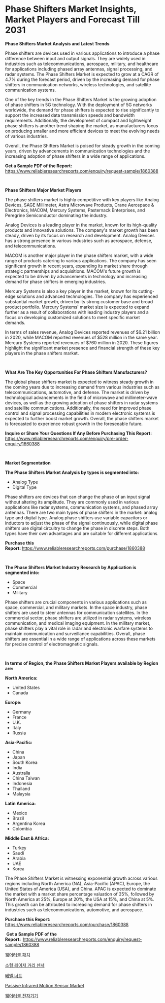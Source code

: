 <p><h1>Phase Shifters Market Insights, Market Players and Forecast Till 2031</h1></p><p><strong>Phase Shifters Market Analysis and Latest Trends</strong></p>
<p><p>Phase shifters are devices used in various applications to introduce a phase difference between input and output signals. They are widely used in industries such as telecommunications, aerospace, military, and healthcare for applications including phased array antennas, signal processing, and radar systems. The Phase Shifters Market is expected to grow at a CAGR of 4.7% during the forecast period, driven by the increasing demand for phase shifters in communication networks, wireless technologies, and satellite communication systems.</p><p>One of the key trends in the Phase Shifters Market is the growing adoption of phase shifters in 5G technology. With the deployment of 5G networks worldwide, the demand for phase shifters is expected to rise significantly to support the increased data transmission speeds and bandwidth requirements. Additionally, the development of compact and lightweight phase shifters is another trend shaping the market, as manufacturers focus on producing smaller and more efficient devices to meet the evolving needs of various industries.</p><p>Overall, the Phase Shifters Market is poised for steady growth in the coming years, driven by advancements in communication technologies and the increasing adoption of phase shifters in a wide range of applications.</p></p>
<p><strong>Get a Sample PDF of the Report:&nbsp;</strong> <a href="https://www.reliableresearchreports.com/enquiry/request-sample/1860388">https://www.reliableresearchreports.com/enquiry/request-sample/1860388</a></p>
<p>&nbsp;</p>
<p><strong>Phase Shifters Major Market Players</strong></p>
<p><p>The phase shifters market is highly competitive with key players like Analog Devices, SAGE Millimeter, Astra Microwave Products, Crane Aerospace & Electronics, MACOM, Mercury Systems, Pasternack Enterprises, and Peregrine Semiconductor dominating the industry. </p><p>Analog Devices is a leading player in the market, known for its high-quality products and innovative solutions. The company's market growth has been steady, driven by its focus on research and development. Analog Devices has a strong presence in various industries such as aerospace, defense, and telecommunications.</p><p>MACOM is another major player in the phase shifters market, with a wide range of products catering to various applications. The company has seen significant growth in recent years, expanding its market share through strategic partnerships and acquisitions. MACOM's future growth is expected to be driven by advancements in technology and increasing demand for phase shifters in emerging industries.</p><p>Mercury Systems is also a key player in the market, known for its cutting-edge solutions and advanced technologies. The company has experienced substantial market growth, driven by its strong customer base and broad product portfolio. Mercury Systems' market size is expected to expand further as a result of collaborations with leading industry players and a focus on developing customized solutions to meet specific market demands.</p><p>In terms of sales revenue, Analog Devices reported revenues of $6.21 billion in 2020, while MACOM reported revenues of $528 million in the same year. Mercury Systems reported revenues of $760 million in 2020. These figures highlight the significant market presence and financial strength of these key players in the phase shifters market.</p></p>
<p>&nbsp;</p>
<p><strong>What Are The Key Opportunities For Phase Shifters Manufacturers?</strong></p>
<p><p>The global phase shifters market is expected to witness steady growth in the coming years due to increasing demand from various industries such as telecommunications, automotive, and defense. The market is driven by technological advancements in the field of microwave and millimeter-wave devices, as well as the growing adoption of phase shifters in radar systems and satellite communications. Additionally, the need for improved phase control and signal processing capabilities in modern electronic systems is expected to further boost market growth. Overall, the phase shifters market is forecasted to experience robust growth in the foreseeable future.</p></p>
<p><strong>Inquire or Share Your Questions If Any Before Purchasing This Report:</strong> <a href="https://www.reliableresearchreports.com/enquiry/pre-order-enquiry/1860388">https://www.reliableresearchreports.com/enquiry/pre-order-enquiry/1860388</a></p>
<p>&nbsp;</p>
<p><strong>Market Segmentation</strong></p>
<p><strong>The Phase Shifters Market Analysis by types is segmented into:</strong></p>
<p><ul><li>Analog Type</li><li>Digital Type</li></ul></p>
<p><p>Phase shifters are devices that can change the phase of an input signal without altering its amplitude. They are commonly used in various applications like radar systems, communication systems, and phased array antennas. There are two main types of phase shifters in the market: analog type and digital type. Analog phase shifters use variable capacitors or inductors to adjust the phase of the signal continuously, while digital phase shifters use digital circuitry to change the phase in discrete steps. Both types have their own advantages and are suitable for different applications.</p></p>
<p><strong>Purchase this Report:&nbsp;</strong><a href="https://www.reliableresearchreports.com/purchase/1860388">https://www.reliableresearchreports.com/purchase/1860388</a></p>
<p>&nbsp;</p>
<p><strong>The Phase Shifters Market Industry Research by Application is segmented into:</strong></p>
<p><ul><li>Space</li><li>Commercial</li><li>Military</li></ul></p>
<p><p>Phase shifters are crucial components in various applications such as space, commercial, and military markets. In the space industry, phase shifters are used to steer antennas for communication satellites. In the commercial sector, phase shifters are utilized in radar systems, wireless communication, and medical imaging equipment. In the military market, phase shifters play a vital role in radar and electronic warfare systems to maintain communication and surveillance capabilities. Overall, phase shifters are essential in a wide range of applications across these markets for precise control of electromagnetic signals.</p></p>
<p>&nbsp;</p>
<p><strong>In terms of Region, the Phase Shifters Market Players available by Region are:</strong></p>
<p>
    <p> <strong> North America: </strong>
        <ul>
            <li>United States</li>
            <li>Canada</li>
        </ul>
        </p> 
    <p> <strong> Europe: </strong>
        <ul>
            <li>Germany</li>
            <li>France</li>
            <li>U.K.</li>
            <li>Italy</li>
            <li>Russia</li>
        </ul>
        </p> 
    <p> <strong> Asia-Pacific: </strong>
        <ul>
            <li>China</li>
            <li>Japan</li>
            <li>South Korea</li>
            <li>India</li>
            <li>Australia</li>
            <li>China Taiwan</li>
            <li>Indonesia</li>
            <li>Thailand</li>
            <li>Malaysia</li>
        </ul>
        </p> 
    <p> <strong> Latin America: </strong>
        <ul>
            <li>Mexico</li>
            <li>Brazil</li>
            <li>Argentina Korea</li>
            <li>Colombia</li>
        </ul>
        </p> 
    <p> <strong> Middle East & Africa: </strong>
        <ul>
            <li>Turkey</li>
            <li>Saudi</li>
            <li>Arabia</li>
            <li>UAE</li>
            <li>Korea</li>
        </ul>
    </p>
    </p>
<p><p>The Phase Shifters Market is witnessing exponential growth across various regions including North America (NA), Asia-Pacific (APAC), Europe, the United States of America (USA), and China. APAC is expected to dominate the market with a market share percentage valuation of 35%, followed by North America at 25%, Europe at 20%, the USA at 15%, and China at 5%. This growth can be attributed to increasing demand for phase shifters in industries such as telecommunications, automotive, and aerospace.</p></p>
<p><strong>Purchase this Report: </strong><a href="https://www.reliableresearchreports.com/purchase/1860388">https://www.reliableresearchreports.com/purchase/1860388</a></p>
<p>&nbsp;<strong>Get a Sample PDF of the Report:&nbsp;&nbsp;</strong><a href="https://www.reliableresearchreports.com/enquiry/request-sample/1860388">https://www.reliableresearchreports.com/enquiry/request-sample/1860388</a></p>
<p><strong></strong></p>
<p><p><a href="https://github.com/Penelolack456456/Market-Research-Report-List-1/blob/main/470973910817.md">웨어러블 패치</a></p><p><a href="https://medium.com/@christianlarkinus/%EB%AF%B8%EB%8B%88%EC%96%B4%EC%B2%98-%EB%A0%88%EC%9D%B4%EC%A0%80-%EA%B1%B0%EB%A6%AC-%EC%84%BC%EC%84%9C-%EC%8B%9C%EC%9E%A5-%EB%B6%84%EC%84%9D-%EA%B8%80%EB%A1%9C%EB%B2%8C-%EC%82%B0%EC%97%85-%EC%A0%84%EB%A7%9D%EA%B3%BC-%EC%98%88%EC%B8%A1-2024%EB%85%84%EB%B6%80%ED%84%B0-2031%EB%85%84%EA%B9%8C%EC%A7%80-83b7bbebb24f">소형 레이저 거리 센서</a></p><p><a href="https://medium.com/@goonfghyt6587/%EC%B1%84%EC%B0%BD-%EC%8B%9C%EC%9E%A5-%EA%B2%BD%EC%9F%81-%EB%B6%84%EC%84%9D-%EC%8B%9C%EC%9E%A5-%EB%8F%99%ED%96%A5-%EB%B0%8F-2031%EB%85%84%EA%B9%8C%EC%A7%80-%EC%98%88%EC%B8%A1-aae82c37932b">베텔 너트</a></p><p><a href="https://github.com/Sinjinluong3e0awx2m195k76/Market-Research-Report-List-1/blob/main/passive-infrared-motion-sensor-market.md">Passive Infrared Motion Sensor Market</a></p><p><a href="https://github.com/vsr06p4p49/Market-Research-Report-List-1/blob/main/554823910816.md">웨어러블 전자기기</a></p></p>
